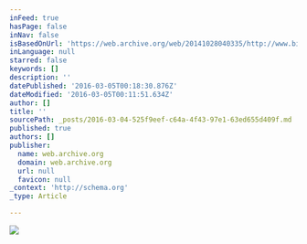 ```yaml
---
inFeed: true
hasPage: false
inNav: false
isBasedOnUrl: 'https://web.archive.org/web/20141028040335/http://www.bitnation.co/themes/bitnation/images/backgrounds/main_page_v3.jpg'
inLanguage: null
starred: false
keywords: []
description: ''
datePublished: '2016-03-05T00:18:30.876Z'
dateModified: '2016-03-05T00:11:51.634Z'
author: []
title: ''
sourcePath: _posts/2016-03-04-525f9eef-c64a-4f43-97e1-63ed655d409f.md
published: true
authors: []
publisher:
  name: web.archive.org
  domain: web.archive.org
  url: null
  favicon: null
_context: 'http://schema.org'
_type: Article

---
```

![](https://s3-us-west-2.amazonaws.com/the-grid-img/p/becaa5acaca36507a1a2787db57d2700f2acdeb2.jpg)
